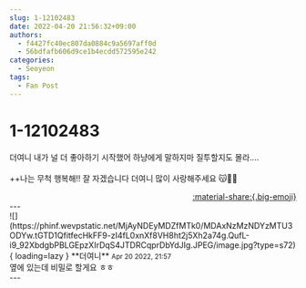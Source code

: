 ```yaml
---
slug: 1-12102483
date: 2022-04-20 21:56:32+09:00
authors:
  - f4427fc40ec807da0884c9a5697aff0d
  - 56bdfafb606d9ce1b4ecdd572595e242
categories:
  - Seoyeon
tags:
  - Fan Post
---
```


# 1-12102483

<div class="post-container" markdown="1">
<div class="content-container md-sidebar__scrollwrap" markdown="1">

더여니 내가 널 더 좋아하기 시작했어 하냥에게 말하지마 질투할지도 몰라....<br><br>++나는 무척 행복해!! 잘 자겠습니다 더여니 많이 사랑해주세요 😽🫶🏻

</div>
</div>

<div style="text-align: right;" markdown="1">
<a href="https://weverse.io/fromis9/fanpost/1-12102483" style="text-align: right;">:material-share:{.big-emoji}</a>
</div>
---

<div class="comments-container md-sidebar__scrollwrap" markdown="1">
<div class="comment" markdown="1">
<div class='id-container' markdown="1">
![](https://phinf.wevpstatic.net/MjAyNDEyMDZfMTk0/MDAxNzMzNDYzMTU3ODYw.tGTD1QfitfecHkFF9-zI4fL0xnXf8VH8ht2j5Xh2a74g.QufL-i9_92XbdgbPBLGEpzXIrDqS4JTDRCqprDbYdJIg.JPEG/image.jpg?type=s72){ loading=lazy }
**<span class="artist">더여니</span>** <small>Apr 20 2022, 21:57</small><br>
</div>
<div class='comment-body' markdown="1">
옆에 있는데 비밀로 할게요 ㅎㅎ
</div>
</div>
</div>
---
